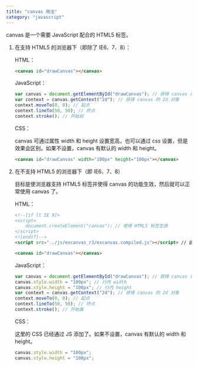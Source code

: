 ```yaml
---
title: "canvas 用法"
category: "javascript"
---
```


canvas 是一个需要 JavaScript 配合的 HTML5 标签。

1. 在支持 HTML5 的浏览器下（即除了 IE6、7、8）：

    HTML：

    ```html
    <canvas id="drawCanvas"></canvas>
    ```

    JavaScript：

    ```javascript
    var canvas = document.getElementById("drawCanvas"); // 获得 canvas 对象
    var context = canvas.getContext("2d"); // 获得 canvas 的 2d 对象
    context.moveTo(0, 0); // 起点
    context.lineTo(50, 50); // 终点
    context.stroke(); // 开始划
    ```

    CSS：

    canvas 可通过属性 width 和 height 设置宽高，也可以通过 css 设置，但是效果会区别。如果不设置，canvas 有默认的 width 和 height。

    ```html
    <canvas id="drawCanvas" width="100px" height="100px"></canvas>
    ```

1. 在不支持 HTML5 的浏览器下（即 IE6、7、8）

    目标是使浏览器支持 HTML5 标签并使得 canvas 的功能生效，然后就可以正常使用 canvas 了。
    
    HTML：
    
    ```html
    <!--[if lt IE 9]>
    <script>
        document.createElement("canvas"); // 使得 HTML5 标签生效
    </script>
    <![endif]-->
    <script src="../js/excanvas_r3/excanvas.compiled.js"></script> // 此处为HTML，引入 excanvas.compiled.js 使得 canvas 的功能（如 getContext）生效

    <canvas id="drawCanvas"></canvas>
    ```
    
    JavaScript：
    
    ```javascript
    var canvas = document.getElementById("drawCanvas"); // 获得 canvas 对象
    canvas.style.width = "100px"; // 行内 width
    canvas.style.height = "100px"; // 行内 height
    var context = canvas.getContext("2d"); // 获得 canvas 的 2d 对象
    context.moveTo(0, 0); // 起点
    context.lineTo(50, 50); // 终点
    context.stroke(); // 开始画
    ```
    
    CSS：
    
    这里的 CSS 已经通过 JS 添加了。如果不设置，canvas 有默认的 width 和 height。
    
    ```javascript
    canvas.style.width = "100px";
    canvas.style.height = "100px";
    ```